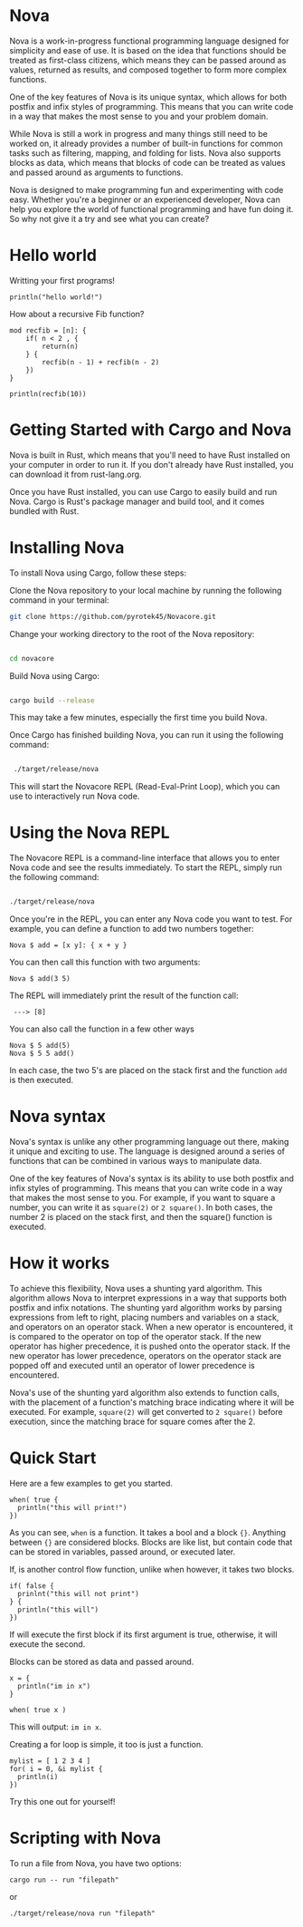 # Nova

Nova is a work-in-progress functional programming language designed for simplicity and ease of use. It is based on the idea that functions should be treated as first-class citizens, which means they can be passed around as values, returned as results, and composed together to form more complex functions.

One of the key features of Nova is its unique syntax, which allows for both postfix and infix styles of programming. This means that you can write code in a way that makes the most sense to you and your problem domain.

While Nova is still a work in progress and many things still need to be worked on, it already provides a number of built-in functions for common tasks such as filtering, mapping, and folding for lists. Nova also supports blocks as data, which means that blocks of code can be treated as values and passed around as arguments to functions.

Nova is designed to make programming fun and experimenting with code easy. Whether you're a beginner or an experienced developer, Nova can help you explore the world of functional programming and have fun doing it. So why not give it a try and see what you can create?

# Hello world
Writting your first programs!
```cool
println("hello world!")
```


How about a recursive Fib function?
```cool
mod recfib = [n]: {
    if( n < 2 , {
        return(n)
    } {
        recfib(n - 1) + recfib(n - 2)
    }) 
}

println(recfib(10))
```

# Getting Started with Cargo and Nova

Nova is built in Rust, which means that you'll need to have Rust installed on your computer in order to run it. If you don't already have Rust installed, you can download it from rust-lang.org.

Once you have Rust installed, you can use Cargo to easily build and run Nova. Cargo is Rust's package manager and build tool, and it comes bundled with Rust.

# Installing Nova

To install Nova using Cargo, follow these steps:

Clone the Nova repository to your local machine by running the following command in your terminal:

    
```bash
git clone https://github.com/pyrotek45/Novacore.git
```

Change your working directory to the root of the Nova repository:

```bash

cd novacore
```

Build Nova using Cargo:

```bash

cargo build --release
```
This may take a few minutes, especially the first time you build Nova.

Once Cargo has finished building Nova, you can run it using the following command:

```bash

 ./target/release/nova
```

This will start the Novacore REPL (Read-Eval-Print Loop), which you can use to interactively run Nova code.

# Using the Nova REPL

The Novacore REPL is a command-line interface that allows you to enter Nova code and see the results immediately. To start the REPL, simply run the following command:

```bash

./target/release/nova
```

Once you're in the REPL, you can enter any Nova code you want to test. For example, you can define a function to add two numbers together:


```cool
Nova $ add = [x y]: { x + y }
```

You can then call this function with two arguments:

```cool
Nova $ add(3 5)
```

The REPL will immediately print the result of the function call:
```
 ---> [8]
```

You can also call the function in a few other ways
```cool
Nova $ 5 add(5)
Nova $ 5 5 add()
```

In each case, the two 5's are placed on the stack first and the function `add` is then executed.

# Nova syntax

Nova's syntax is unlike any other programming language out there, making it unique and exciting to use. The language is designed around a series of functions that can be combined in various ways to manipulate data.

One of the key features of Nova's syntax is its ability to use both postfix and infix styles of programming. This means that you can write code in a way that makes the most sense to you. For example, if you want to square a number, you can write it as `square(2)` or `2 square()`. In both cases, the number 2 is placed on the stack first, and then the square() function is executed.

# How it works 

To achieve this flexibility, Nova uses a shunting yard algorithm. This algorithm allows Nova to interpret expressions in a way that supports both postfix and infix notations. The shunting yard algorithm works by parsing expressions from left to right, placing numbers and variables on a stack, and operators on an operator stack. When a new operator is encountered, it is compared to the operator on top of the operator stack. If the new operator has higher precedence, it is pushed onto the operator stack. If the new operator has lower precedence, operators on the operator stack are popped off and executed until an operator of lower precedence is encountered.

Nova's use of the shunting yard algorithm also extends to function calls, with the placement of a function's matching brace indicating where it will be executed. For example, `square(2)` will get converted to `2 square()` before execution, since the matching brace for square comes after the 2.

# Quick Start

Here are a few examples to get you started. 

```cool
when( true { 
  println("this will print!") 
})
```
As you can see, `when` is a function. It takes a bool and a block `{}`. Anything between `{}` are considered blocks. Blocks are like list, but contain 
code that can be stored in variables, passed around, or executed later.

If, is another control flow function, unlike when however, it takes two blocks.

```cool
if( false { 
  prinlnt("this will not print") 
} { 
  println("this will") 
})
```

If will execute the first block if its first argument is true, otherwise, it will execute the second.

Blocks can be stored as data and passed around. 
```cool
x = {
  println("im in x") 
}

when( true x )
```

This will output: `im in x`. 

Creating a for loop is simple, it too is just a function. 
```cool
mylist = [ 1 2 3 4 ]
for( i = 0, &i mylist {
  println(i)
})
```

Try this one out for yourself!

# Scripting with Nova
To run a file from Nova, you have two options:
```
cargo run -- run "filepath"
```
or
```
./target/release/nova run "filepath"
